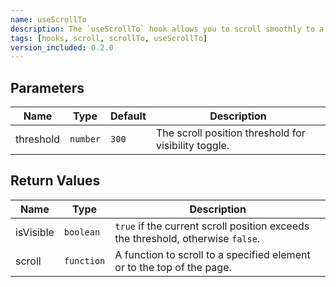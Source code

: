 ```yaml
---
name: useScrollTo
description: The `useScrollTo` hook allows you to scroll smoothly to a specific element or to the top of the page and manages the visibility of elements based on scroll position. This is useful for implementing features like "Back to Top" buttons or revealing elements when the user scrolls down the page.
tags: [hooks, scroll, scrollTo, useScrollTo]
version_included: 0.2.0
---
```


## Parameters

| Name      | Type     | Default | Description                                          |
| --------- | -------- | ------- | ---------------------------------------------------- |
| threshold | `number` | `300`   | The scroll position threshold for visibility toggle. |

## Return Values

| Name      | Type       | Description                                                                     |
| --------- | ---------- | ------------------------------------------------------------------------------- |
| isVisible | `boolean`  | `true` if the current scroll position exceeds the threshold, otherwise `false`. |
| scroll    | `function` | A function to scroll to a specified element or to the top of the page.          |
